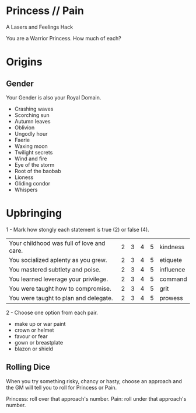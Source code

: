 # Princess // Pain

A Lasers and Feelings Hack

You are a Warrior Princess. How much of each?

# Origins

## Gender

Your Gender is also your Royal Domain.

- Crashing waves
- Scorching sun
- Autumn leaves
- Oblivion
- Ungodly hour
- Faerie
- Waxing moon
- Twilight secrets
- Wind and fire
- Eye of the storm
- Root of the baobab
- Lioness
- Gliding condor
- Whispers

#  Upbringing

1 - Mark how stongly each statement is true (2) or false (4). 

|                                           |     |     |     |     |           |
| ----------------------------------------- | --- | --- | --- | --- | --------- |
| Your childhood was full of love and care. | 2   | 3   | 4   | 5   | kindness  |
| You socialized aplenty as you grew.       | 2   | 3   | 4   | 5   | etiquete  |
| You mastered subtlety and poise.          | 2   | 3   | 4   | 5   | influence |
| You learned leverage your privilege.      | 2   | 3   | 4   | 5   | command   |
| You were taught how to compromise.        | 2   | 3   | 4   | 5   | grit      |
| You were taught to plan and delegate.     | 2   | 3   | 4   | 5   | prowess   |

2 - Choose one option from each pair.

- make up or war paint
- crown or helmet
- favour or fear
- gown or breastplate
- blazon or shield

## Rolling Dice

When you try something risky, chancy or hasty, choose an approach and the GM will tell you to roll for Princess or Pain.

Princess: roll over that approach's number.
Pain: roll under that approach's number.